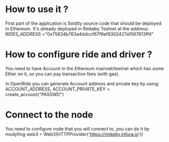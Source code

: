 # How to use it ?

First part of the application is Soldity source code that should be deployed in Ethereum.
It's already deployed in Rinkeby Testnet at the address: 
RIDES_ADDRESS ="0x75834b763a4ddccf67f9af8302427a1567613ff4"

# How to configure ride and driver ?
You need to have Account in the Ethereum mainnet/testnet which has some Ether on it, so you can pay transaction fees (with gas).

in OpenRide you can generate Account address and private key by using:
ACCOUNT_ADDRESS, ACCOUNT_PRIVATE_KEY = create_account("PASSWD")

# Connect to the node
You need to configure node that you will connect to, you can do it by modyfing
    web3 = Web3(HTTPProvider('https://rinkeby.infura.io'))


